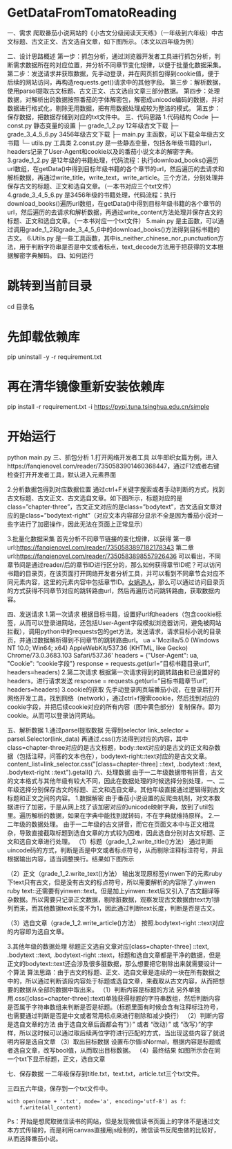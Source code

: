﻿# GetDataFromTomatoReading
一、需求
爬取番茄小说网站的《小古文分级阅读天天练》（一年级到六年级）中古文标题、古文正文、古文选自文章，如下图所示。（本文以四年级为例）

二、设计思路概述
第一步：抓包分析，通过浏览器开发者工具进行抓包分析，判断需求数据所在的对应位置，并分析不同章节变化规律，以便于批量化数据采集。
第二步：发送请求并获取数据，先手动登录，并在网页抓包得到cookie值，便于后续的网站访问，再构造requests.get()请求中的其他字段。
第三步：解析数据，使用parsel提取古文标题、古文正文、古文选自文章三部分数据。
第四步：处理数据，对解析出的数据按照番茄的字体解密包，解密成unicode编码的数据，并对数据进行格式化，剔除无用数据，把有用数据处理成较为整洁的模式。
第五步：保存数据，把数据存储到对应的txt文件中。
三、代码思路
1.代码结构
Code
├─ const.py                    静态变量的设置
├─ grade_1_2.py                12年级古文下载
├─ grade_3_4_5_6.py            3456年级古文下载
├─ main.py                    主函数，可以下载全年级古文书籍
└─ utils.py                     工具类
2.const.py
是一些静态变量，包括各年级书籍的url，headers记录了User-Agent和cookie以及的番茄小说文本的解密字典。
3.grade_1_2.py
是12年级的书籍处理，代码流程：执行download_books()遍历url数组，在getData()中得到目标年级书籍的各个章节的url，然后遍历的去请求和解析数据，再通过write_title，write_text，write_article。三个方法，分别处理并保存古文的标题、正文和选自文章。（一本书对应三个txt文件）
4.grade_3_4_5_6.py
是3456年级的书籍处理，代码流程：执行download_books()遍历url数组，在getData()中得到目标年级书籍的各个章节的url，然后遍历的去请求和解析数据，再通过write_content方法处理并保存古文的标题、正文和选自文章。（一本书对应一个txt文件）
5.main.py
是主函数，可以通过调用grade_1_2和grade_3_4_5_6中的download_books()方法得到目标书籍的古文。
6.Utils.py
是一些工具函数，其中is_neither_chinese_nor_punctuation方法，用于判断字符串是否是中文或者标点，text_decode方法用于把获得的文本根据解密字典解码。
四、如何运行
# 跳转到当前目录
cd 目录名
# 先卸载依赖库
pip uninstall -y -r requirement.txt
# 再在清华镜像重新安装依赖库
pip install -r requirement.txt -i https://pypi.tuna.tsinghua.edu.cn/simple
# 开始运行
python main.py
三、抓包分析
1.打开网络开发者工具
以牛郎织女篇为例，进入https://fanqienovel.com/reader/7350583901460368447，通过F12或者右键检查打开开发者工具，默认进入元素界面

2.分析数据包得到对应数据位置
通过ctrl+F关键字搜索或者手动判断的方式，找到古文标题、古文正文、古文选自文章。如下图所示，标题对应的是class=”chapter-three”，古文正文对应的是class=”bodytext”，古文选自文章对应的是class=”bodytext-right”（对应文本内容部分显示不全是因为番茄小说对一些字进行了加密操作，因此无法在页面上正常显示）

3.批量化数据采集
首先分析不同章节链接的变化规律，以获得
第一章url:https://fanqienovel.com/reader/7350583897182178343
第二章url:https://fanqienovel.com/reader/7350583898557926436
可以看出，不同章节间是通过reader/后的章节ID进行区分的，那么如何获得章节ID呢？可以访问书籍的目录页，在该页面打开网络开发者分析工具，并可以看到不同章节会对应不同元素内容，这里的元素内容中包括章节ID。<a href="/reader/7350583897182178343" class="chapter-item-title" target="_blank">女娲造人</a>，那么可以通过访问目录页的方式获得不同章节对应的跳转路由url，然后再遍历访问跳转路由，获取数据内容。

四、发送请求
1.第一次请求
根据目标书籍，设置好url和headers（包含cookie标签，从而可以登录进网站，还包括User-Agent字段模拟浏览器访问，避免被网站拦截），调用python中的requests包的get方法，发送请求，请求目标小说的目录页，并通过数据解析得到不同章节的跳转路由url。
ua ='Mozilla/5.0 (Windows NT 10.0; Win64; x64) AppleWebKit/537.36 (KHTML, like Gecko) Chrome/73.0.3683.103 Safari/537.36'
headers = {"User-Agent": ua, "Cookie": “cookie字段"}
response = requests.get(url=”目标书籍目录url”, headers=headers)
2.第二次请求
根据第一次请求得到的跳转路由和已设置好的headers，进行请求发送
response = requests.get(url=”目标书籍章节url”, headers=headers)
3.cookie的获取
先手动登录网页端番茄小说，在登录后打开网络开发工具，找到网络（network），通过ctrl+f搜索cookie，然后找到对应的cookie字段，并把后续cookie对应的所有内容（图中黄色部分）复制保存。即为cookie。从而可以登录访问网站。

五、解析数据
1.通过parsel提取数据
先得到selector
link_selector = parsel.Selector(link_data)
再通过.css()方法得到对应的内容，其中class=chapter-three对应的是古文标题，body::text对应的是古文的正文和杂数据（包括注释，问答的文本也在），bodytext-right::text对应的是古文文章。
content_list=link_selector.css("[class=chapter-three] ::text, .bodytext ::text, .bodytext-right ::text").getall()
六、处理数据
由于一二年级数据带有拼音，古文的文本格式与其他年级有较大不同，因此在数据处理的时候选择分别处理，一、二年级选择分别保存古文的标题、正文和选自文章。其他年级直接通过逻辑得到古文标题和正文之间的内容。
1.数据解密
由于番茄小说设置的反爬虫机制，对文本数据进行了加密，于是从网上找了该加密对应的unicode映射字典，放到了util包里。遍历解析的数据，如果在字典中能找到就转码，不在字典就维持原样。
2.一二年级的数据处理。
由于一二年级的古文拼音，而它在页面文本中与正文相混杂，导致直接截取标题到选自文章的方式较为困难，因此选自分别对古文标题、正文和选自文章进行处理。
（1）标题（grade_1_2.write_title()方法）
通过判断uincode码的方式，判断是否是中文或者标点符号，从而剔除注释标注符号，并且根据输出内容，适当调整换行。结果如下图所示

（2）正文（grade_1_2.write_text()方法）
输出发现原标签yinwen下的元素ruby下text只有古文，但是没有古文的标点符号，所以需要解析的内容除了.yinwen ruby text::还需要有yinwen::text。但是加上yinwen::text后又引入了古文翻译等杂数据。所以需要只记录正文数据，剔除脏数据，观察发现古文数据由text为1排列而来，而其他数据text长度不为1，因此通过判断text长度，判断是否是古文。

（3）选自文章（grade_1_2.write_article()方法）
按照.bodytext-right ::text对应的内容即为选自文章。

3.其他年级的数据处理
标题正文选自文章对应[class=chapter-three] ::text, .bodytext ::text, .bodytext-right ::text，标题和选自文章都是干净的数据，但是正文的bodytext::text还会涉及很多脏数据，那么想要把它剔除出来就需要设计一个算法
算法思路：由于古文的标题、正文、选自文章是连续的一块在所有数据之中的，所以通过判断该段内容处于标题或选自文章，来截取从古文内容，从而把想要的数据从全部的数据中取出来。
（1）判断内容是标题的方法
另外单独用.css([class=chapter-three]::text)单独获得标题的字符串数组，然后判断内容是否属于字符串数组来判断是否是标题。（标题里面有时候会含有注释标注符号，也需要通过判断是否是中文或者常用标点来进行剔除和减少换行）
（2）判断内容是选自文章的方法
由于选自文章后面都会有”》）” 或者 “改动）” 或 “改写）”的字样，所以这时候可以通过取后续两位字符进行匹配的方式，当出现这些内容了就说明内容是选自文章
（3）取出目标数据
设置布尔值isNormal，根据内容是标题或者选自文章，改写bool值，从而取出目标数据。
（4）最终结果
如图所示会在同一个txt下显示标题，正文，选自文章

七、保存数据
一二年级保存到title.txt，text.txt，article.txt三个txt文件。

三四五六年级，保存到一个txt文件中。

    with open(name + '.txt', mode='a', encoding='utf-8') as f:
        f.write(all_content)


Ps：开始是想爬取微信读书的网站，但是发现微信读书页面上的字体不是通过文本方式传输的，而是利用canvas直接用js绘制的，微信读书反爬虫做的比较好，从而选择番茄小说。
